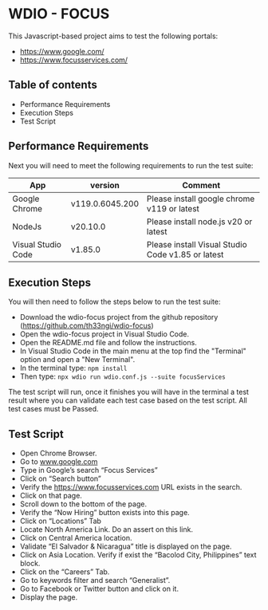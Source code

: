 # WDIO - FOCUS

This Javascript-based project aims to test the following portals:
- https://www.google.com/
- https://www.focusservices.com/



## Table of contents

-   Performance Requirements
-   Execution Steps
-   Test Script

## Performance Requirements

Next you will need to meet the following requirements to run the test suite:

| App    | version     | Comment                                                                                           |
|-----------|------------|------------------------------------------------------------------------------------------------------| 
| Google Chrome | v119.0.6045.200      | Please install google chrome v119 or latest                                            |
| NodeJs     | v20.10.0      | Please install node.js v20 or latest |
| Visual Studio Code     | v1.85.0      | Please install Visual Studio Code v1.85 or latest |

## Execution Steps

You will then need to follow the steps below to run the test suite:
-   Download the wdio-focus project from the github repository (https://github.com/th33ngi/wdio-focus)
-   Open the wdio-focus project in Visual Studio Code.
-   Open the README.md file and follow the instructions.
-   In Visual Studio Code in the main menu at the top find the "Terminal" option and open a "New Terminal".
-   In the terminal type: ``` npm install ```
-   Then type: ``` npx wdio run wdio.conf.js --suite focusServices ```

The test script will run, once it finishes you will have in the terminal a test result where you can validate each test case based on the test script. All test cases must be Passed.

## Test Script

-   Open Chrome Browser.
-   Go to www.google.com
-   Type in Google’s search “Focus Services”
-   Click on “Search button”
-   Verify the https://www.focusservices.com URL exists in the search.
-   Click on that page.
-   Scroll down to the bottom of the page.
-   Verify the “Now Hiring” button exists into this page.
-   Click on “Locations” Tab
-   Locate North America Link. Do an assert on this link.
-   Click on Central America location.
-   Validate “El Salvador & Nicaragua” title is displayed on the page.
-   Click on Asia Location. Verify if exist the “Bacolod City, Philippines” text block.
-   Click on the “Careers” Tab.
-   Go to keywords filter and search “Generalist”.
-   Go to Facebook or Twitter button and click on it.
-   Display the page.